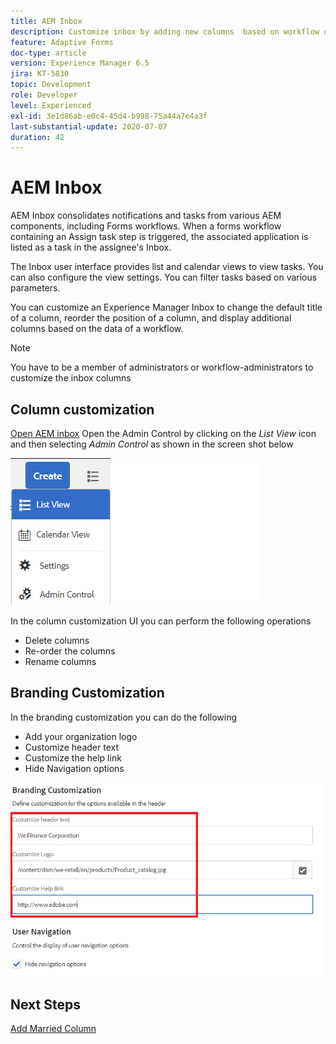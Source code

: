 ```yaml
---
title: AEM Inbox
description: Customize inbox by adding new columns  based on workflow data
feature: Adaptive Forms
doc-type: article
version: Experience Manager 6.5
jira: KT-5830
topic: Development
role: Developer
level: Experienced
exl-id: 3e1d86ab-e0c4-45d4-b998-75a44a7e4a3f
last-substantial-update: 2020-07-07
duration: 42
---
```

# AEM Inbox

AEM Inbox consolidates notifications and tasks from various AEM components, including Forms workflows. When a forms workflow containing an Assign task step is triggered, the associated application is listed as a task in the assignee's Inbox.

The Inbox user interface provides list and calendar views to view tasks. You can also configure the view settings. You can filter tasks based on various parameters.
 
You can customize an Experience Manager Inbox to change the default title of a column, reorder the position of a column, and display additional columns based on the data of a workflow.

>[!NOTE]
>
>You have to be a member of administrators or workflow-administrators to customize the inbox columns

## Column customization

[Open AEM inbox](http://localhost:4502/aem/inbox)
Open the Admin Control by clicking on the _List View_ icon and then selecting _Admin Control_ as shown in the screen shot below

![admin-control](assets/open-customization.png)

In the column customization UI you can perform the following operations

* Delete columns
* Re-order the columns
* Rename columns

## Branding Customization

In the branding customization you can do the following

* Add your organization logo
* Customize header text
* Customize the help link
* Hide Navigation options

![inbox-branding](assets/branding-customization.PNG)

## Next Steps

[Add Married Column](./add-married-column.md)
